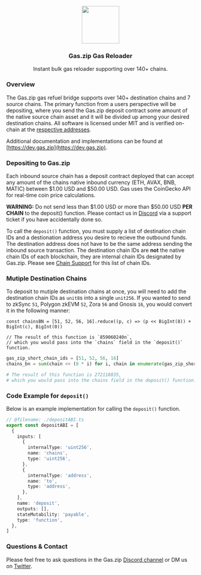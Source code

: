 <p align="center">
 <img width="100px" src="https://www.gas.zip/_next/image?url=%2F_next%2Fstatic%2Fmedia%2FgasPump.e8ffd1df.png&w=128&q=75" align="center" />
 <h3 align="center">Gas.zip Gas Reloader</h3>
 <p align="center">Instant bulk gas reloader supporting over 140+ chains.</p>
</p>

### Overview

The Gas.zip gas refuel bridge supports over 140+ destination chains and 7 source chains. The primary function from a users perspective will be depositing, where you send the Gas.zip deposit contract some amount of the native source chain asset and it will be divided up among your desired destination chains.  All software is licensed under MIT and is verified on-chain at the [respective addresses](https://dev.gas.zip/gas/chain-support/inbound). 

Additional documentation and implementations can be found at [https://dev.gas.zip](https://dev.gas.zip). 

### Depositing to Gas.zip

Each inbound source chain has a deposit contract deployed that can accept any amount of the chains native inbound currency (ETH, AVAX, BNB, MATIC) between $1.00 USD and $50.00 USD. Gas uses the CoinGecko API for real-time coin price calculations.

**WARNING:** Do not send less than $1.00 USD or more than $50.00 USD **PER CHAIN** to the deposit() function. Please contact us in [Discord](https://discord.gg/gasdotzip) via a support ticket if you have accidentally done so.

To call the `deposit()` function, you must supply a list of destination chain IDs and a destionation address you desire to recieve the outbound funds. The destination address does not have to be the same address sending the inbound source transaction. The destination chain IDs are **not** the native chain IDs of each blockchain, they are internal chain IDs designated by Gas.zip. Please see [Chain Support](/gas/chain-support/outbound) for this list of chain IDs.

### Mutiple Destination Chains

To deposit to mutiple destination chains at once, you will need to add the destination chain IDs as `unit8`s into a single `unit256`. If you wanted to send to zkSync `51`, Polygon zkEVM `52`, Zora `56` and Gnosis `16`, you would convert it in the following manner:

```tsx [typescript]
const chainsBN = [51, 52, 56, 16].reduce((p, c) => (p << BigInt(8)) + BigInt(c), BigInt(0))

// The result of this function is `859060240n`,
// which you would pass into the `chains` field in the `deposit()` function.
```

```python [python]
gas_zip_short_chain_ids = [51, 52, 56, 16]
chains_bn = sum(chain << (8 * i) for i, chain in enumerate(gas_zip_short_chain_ids))

# The result of this function is 272118835,
# which you would pass into the chains field in the deposit() function.
```

### Code Example for `deposit()`

Below is an example implementation for calling the `deposit()` function.

```ts twoslash [viem]
// @filename: ./depositABI.ts
export const depositABI = [
  {
    inputs: [
      {
        internalType: 'uint256',
        name: 'chains',
        type: 'uint256',
      },
      {
        internalType: 'address',
        name: 'to',
        type: 'address',
      },
    ],
    name: 'deposit',
    outputs: [],
    stateMutability: 'payable',
    type: 'function',
  },
]
```

### Questions & Contact 

Please feel free to ask questions in the Gas.zip [Discord channel](https://discord.gg/gasdotzip) or DM us on [Twitter](https://twitter.com/gasdotzip). 
